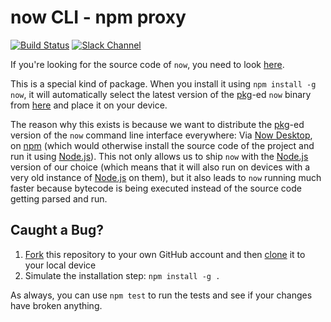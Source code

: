 # now CLI - npm proxy

[![Build Status](https://travis-ci.org/zeit/now-cli-proxy.svg?branch=master)](https://travis-ci.org/zeit/now-cli-proxy)
[![Slack Channel](http://zeit-slackin.now.sh/badge.svg)](https://zeit.chat)

If you're looking for the source code of `now`, you need to look [here](https://github.com/zeit/now-cli).

This is a special kind of package. When you install it using `npm install -g now`, it will automatically select the latest version of the [pkg](https://github.com/zeit/pkg)-ed `now` binary from [here](https://github.com/zeit/now-cli/releases) and place it on your device.

The reason why this exists is because we want to distribute the [pkg](https://github.com/zeit/pkg)-ed version of the `now` command line interface everywhere: Via [Now Desktop](https://github.com/zeit/now-desktop), on [npm](https://www.npmjs.com) (which would otherwise install the source code of the project and run it using [Node.js](https://nodejs.org)). This not only allows us to ship `now` with the [Node.js](https://nodejs.org) version of our choice (which means that it will also run on devices with a very old instance of [Node.js](https://nodejs.org) on them), but it also leads to `now` running much faster because bytecode is being executed instead of the source code getting parsed and run.

## Caught a Bug?

1. [Fork](https://help.github.com/articles/fork-a-repo/) this repository to your own GitHub account and then [clone](https://help.github.com/articles/cloning-a-repository/) it to your local device
2. Simulate the installation step: `npm install -g .`

As always, you can use `npm test` to run the tests and see if your changes have broken anything.
